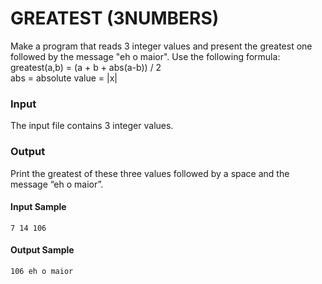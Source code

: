 # GREATEST (3NUMBERS)
Make a program that reads 3 integer values and present the greatest one followed by the message "eh o maior". Use the following formula:  
greatest(a,b) = (a + b + abs(a-b)) / 2  
abs = absolute value = |x|
### Input
The input file contains 3 integer values.
### Output
Print the greatest of these three values followed by a space and the message “eh o maior”.
#### Input Sample
    7 14 106
#### Output Sample
    106 eh o maior